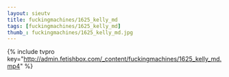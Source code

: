 ```yaml
--- 
layout: sieutv
title: fuckingmachines/1625_kelly_md
tags: [fuckingmachines/1625_kelly_md]
thumb_: fuckingmachines/1625_kelly_md.jpg
---
```

{% include tvpro key="http://admin.fetishbox.com/_content/fuckingmachines/1625_kelly_md.mp4" %} 
